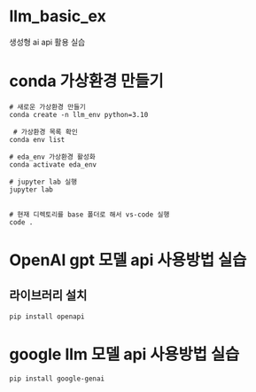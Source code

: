 # llm_basic_ex
생성형 ai api 활용 실습

# conda 가상환경 만들기
```
# 새로운 가상환경 만들기
conda create -n llm_env python=3.10

 # 가상환경 목록 확인
conda env list

# eda_env 가상환경 활성화
conda activate eda_env

# jupyter lab 실행
jupyter lab


# 현재 디렉토리를 base 폴더로 해서 vs-code 실행
code .

```

# OpenAI gpt 모델 api 사용방법 실습
## 라이브러리 설치

```
pip install openapi
```

# google llm 모델 api 사용방법 실습
```
pip install google-genai
```

